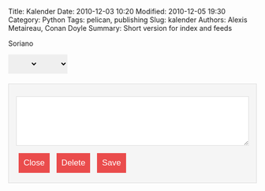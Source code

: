 Title: Kalender
Date: 2010-12-03 10:20
Modified: 2010-12-05 19:30
Category: Python
Tags: pelican, publishing
Slug: kalender
Authors: Alexis Metaireau, Conan Doyle
Summary: Short version for index and feeds

Soriano
<script src="calendar.js"></script>

<div id="cal-wrap">
  <!-- (A) PERIOD SELECTOR -->
  <div id="cal-date">
    <select id="cal-mth"></select>
    <select id="cal-yr"></select>
  </div>

   <!-- (B) CALENDAR -->
  <div id="cal-container"></div>

   <!-- (C) EVENT FORM -->
  <form id="cal-event">
    <h1 id="evt-head"></h1>
    <div id="evt-date"></div>
    <textarea id="evt-details" required></textarea>
    <input id="evt-close" type="button" value="Close"/>
    <input id="evt-del" type="button" value="Delete"/>
    <input id="evt-save" type="submit" value="Save"/>
  </form>
</div>

<style>
/* (A) ENTIRE PAGE */
#cal-wrap * { font-family: default; }
.ninja { display: none !important; }

/* (B) CONTAINER */
#cal-wrap { max-width: 800px; }

/* (C) PERIOD SELECTOR */
#cal-date { display: flex; }
#cal-mth, #cal-yr {
  box-sizing: border-box;
  padding: 10px 20px;
  font-size: 1.1em;
  border: 0;
}

/* (D) CALENDAR */
#calendar {
  width: 100%;
  border-collapse: collapse;
}
#calendar tr.head td {
  font-weight: bold;
  text-transform: uppercase;
  color: #fff;
  background: #f37070;
  padding: 15px;
  text-align: center;
}
#calendar tr.day td {
  border: 1px solid #ddd;
  width: 14.28%;
  padding: 15px 5px;
  vertical-align: top;
}
#calendar tr.day td:hover {
  background: #fff9e4;
  cursor: pointer;
}
#calendar tr td.blank {
  background: #f5f5f5;
}
#calendar tr td.today {
  background: #ffdede;
}
#calendar .dd {
  font-size: 1.2em;
  color: #999;
}
#calendar .evt {
  margin-top: 5px;
  font-size: 0.8em;
  font-weight: bold;
  overflow: hidden;
  color: #ff5d5d;
}

/* (E) ADD/EDIT EVENT */
#cal-event {
  padding: 15px;
  margin-top: 20px;
  background: #f5f5f5;
  border: 1px solid #ddd;
}
#cal-event h1 {
  color: #333;
  padding: 0;
  margin: 0;
}
#evt-date {
  color: #555;
  margin: 10px 0;
}
#cal-event textarea {
  display: block;
  box-sizing: border-box;
  width: 100%;
  padding: 10px;
  margin: 10px 0;
  border: 1px solid #ddd;
  min-height: 100px;
}
#cal-event input[type=button], #cal-event input[type=submit] {
  padding: 10px;
  margin: 5px;
  font-size: 1.2em;
  border: 0;
  background: #ea4c4c;
  color: #fff;
}
</style>  